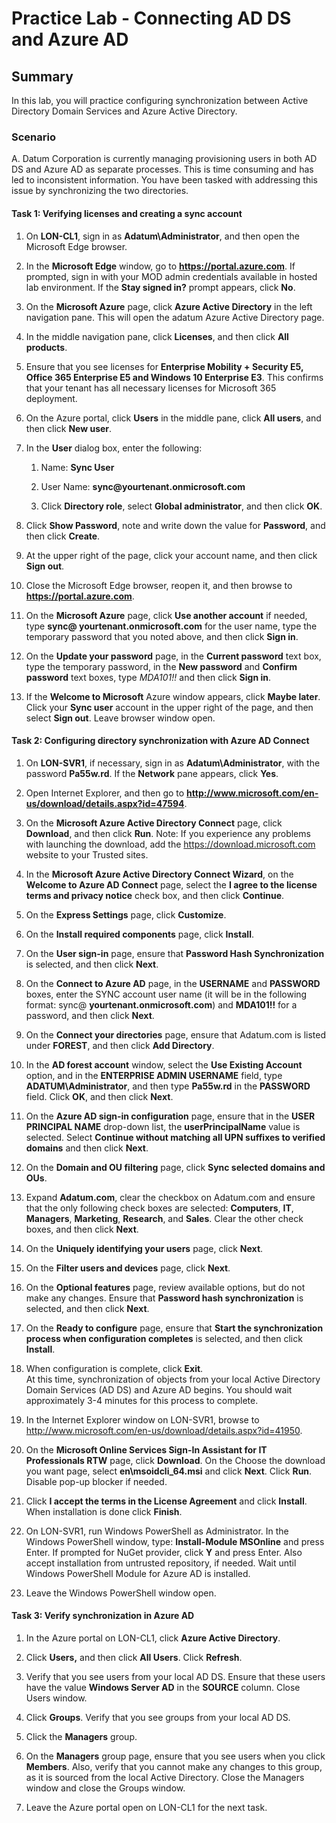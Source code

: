 # Practice Lab - Connecting AD DS and Azure AD

## Summary

In this lab, you will practice configuring synchronization between Active Directory Domain Services and Azure Active Directory.

### Scenario

A. Datum Corporation is currently managing provisioning users in both AD DS and Azure AD as separate processes.  This is time consuming and has led to inconsistent information. You have been tasked with addressing this issue by synchronizing the two directories.

#### Task 1: Verifying licenses and creating a sync account

1.  On **LON-CL1**, sign in as **Adatum\\Administrator**, and then open the
    Microsoft Edge browser.

2.  In the **Microsoft Edge** window, go to **https://portal.azure.com**. If
    prompted, sign in with your MOD admin credentials available in hosted lab
    environment. If the **Stay signed in?** prompt appears, click **No**.

3.  On the **Microsoft Azure** page, click **Azure Active Directory** in the
    left navigation pane. This will open the adatum Azure Active Directory page.

4.  In the middle navigation pane, click **Licenses**, and then click **All
    products**.

5.  Ensure that you see licenses for **Enterprise Mobility + Security E5, Office
    365 Enterprise E5 and Windows 10 Enterprise E3**. This confirms that your
    tenant has all necessary licenses for Microsoft 365 deployment.

6.  On the Azure portal, click **Users** in the middle pane, click **All
    users**, and then click **New user**.

7.  In the **User** dialog box, enter the following:

    1.  Name: **Sync User**

    2.  User Name: **sync\@yourtenant.onmicrosoft.com**

    3.  Click **Directory role**, select **Global administrator**, and then
        click **OK**.

8.  Click **Show Password**, note and write down the value for **Password**, and
    then click **Create**.

9.  At the upper right of the page, click your account name, and then click
    **Sign out**.

10. Close the Microsoft Edge browser, reopen it, and then browse to
    **https://portal.azure.com**.

11. On the **Microsoft Azure** page, click **Use another account** if needed,
    type **sync\@ yourtenant.onmicrosoft.com** for the user name, type the
    temporary password that you noted above, and then click **Sign in**.

12. On the **Update your password** page, in the **Current password** text box,
    type the temporary password, in the **New password** and **Confirm
    password** text boxes, type *MDA101!!* and then click **Sign in**.

13. If the **Welcome to Microsoft** Azure window appears, click **Maybe later**.
    Click your **Sync user** account in the upper right of the page, and then
    select **Sign out**. Leave browser window open.

#### Task 2: Configuring directory synchronization with Azure AD Connect

1.  On **LON-SVR1**, if necessary, sign in as **Adatum\\Administrator**, with
    the password **Pa55w.rd**. If the **Network** pane appears, click **Yes**.

2.  Open Internet Explorer, and then go to
    **http://www.microsoft.com/en-us/download/details.aspx?id=47594**.

3.  On the **Microsoft Azure Active Directory Connect** page, click
    **Download**, and then click **Run**. Note: If you experience any problems
    with launching the download, add the https://download.microsoft.com website
    to your Trusted sites.

4.  In the **Microsoft Azure Active Directory Connect Wizard**, on the **Welcome
    to Azure AD Connect** page, select the **I agree to the license terms and
    privacy notice** check box, and then click **Continue**.

5.  On the **Express Settings** page, click **Customize**.

6.  On the **Install required components** page, click **Install**.

7.  On the **User sign-in** page, ensure that **Password Hash Synchronization**
    is selected, and then click **Next**.

8.  On the **Connect to Azure AD** page, in the **USERNAME** and **PASSWORD**
    boxes, enter the SYNC account user name (it will be in the following format:
    sync\@ **yourtenant.onmicrosoft.com**) and **MDA101!!** for a password, and
    then click **Next**.

9.  On the **Connect your directories** page, ensure that Adatum.com is listed
    under **FOREST**, and then click **Add Directory**.

10. In the **AD forest account** window, select the **Use Existing Account**
    option, and in the **ENTERPRISE ADMIN USERNAME** field, type
    **ADATUM\\Administrator**, and then type **Pa55w.rd** in the **PASSWORD**
    field. Click **OK**, and then click **Next**.

11. On the **Azure AD sign-in configuration** page, ensure that in the **USER
    PRINCIPAL NAME** drop-down list, the **userPrincipalName** value is
    selected. Select **Continue without matching all UPN suffixes to verified
    domains** and then click **Next**.

12. On the **Domain and OU filtering** page, click **Sync selected domains and
    OUs**.

13. Expand **Adatum.com**, clear the checkbox on Adatum.com and ensure that the
    only following check boxes are selected: **Computers**, **IT**,
    **Managers**, **Marketing**, **Research**, and **Sales**. Clear the other
    check boxes, and then click **Next**.

14. On the **Uniquely identifying your users** page, click **Next**.

15. On the **Filter users and devices** page, click **Next**.

16. On the **Optional features** page, review available options, but do not make
    any changes. Ensure that **Password hash synchronization** is selected, and
    then click **Next**.

17. On the **Ready to configure** page, ensure that **Start the synchronization
    process when configuration completes** is selected, and then click
    **Install**.

18. When configuration is complete, click **Exit**.  
    At this time, synchronization of objects from your local Active Directory
    Domain Services (AD DS) and Azure AD begins. You should wait approximately
    3-4 minutes for this process to complete.

19. In the Internet Explorer window on LON-SVR1, browse to
    <http://www.microsoft.com/en-us/download/details.aspx?id=41950>.

20. On the **Microsoft Online Services Sign-In Assistant for IT Professionals
    RTW** page, click **Download**. On the Choose the download you want page,
    select **en\\msoidcli_64.msi** and click **Next**. Click **Run**. Disable
    pop-up blocker if needed.

21. Click **I accept the terms in the License Agreement** and click **Install**.
    When installation is done click **Finish**.

22. On LON-SVR1, run Windows PowerShell as Administrator. In the Windows
    PowerShell window, type: **Install-Module MSOnline** and press Enter. If
    prompted for NuGet provider, click **Y** and press Enter. Also accept
    installation from untrusted repository, if needed. Wait until Windows
    PowerShell Module for Azure AD is installed.

23. Leave the Windows PowerShell window open.

#### Task 3: Verify synchronization in Azure AD

1.  In the Azure portal on LON-CL1, click **Azure Active Directory**.

2.  Click **Users,** and then click **All Users**. Click **Refresh**.

3.  Verify that you see users from your local AD DS. Ensure that these users
    have the value **Windows Server AD** in the **SOURCE** column. Close Users
    window.

4.  Click **Groups**. Verify that you see groups from your local AD DS.

5.  Click the **Managers** group.

6.  On the **Managers** group page, ensure that you see users when you click
    **Members**. Also, verify that you cannot make any changes to this group, as
    it is sourced from the local Active Directory. Close the Managers window and
    close the Groups window.

7.  Leave the Azure portal open on LON-CL1 for the next task.
